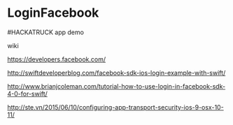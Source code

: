 # LoginFacebook
#HACKATRUCK app demo

wiki

https://developers.facebook.com/

http://swiftdeveloperblog.com/facebook-sdk-ios-login-example-with-swift/

http://www.brianjcoleman.com/tutorial-how-to-use-login-in-facebook-sdk-4-0-for-swift/

http://ste.vn/2015/06/10/configuring-app-transport-security-ios-9-osx-10-11/
